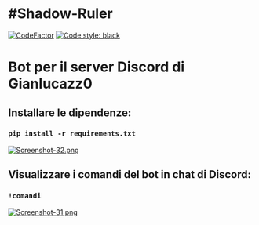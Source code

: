 # #Shadow-Ruler
[![CodeFactor](https://www.codefactor.io/repository/github/danyb0/shadow-ruler/badge)](https://www.codefactor.io/repository/github/danyb0/shadow-ruler)
[![Code style: black](https://img.shields.io/badge/code%20style-black-000000.svg)](https://github.com/psf/black)
# Bot per il server Discord di Gianlucazz0

## Installare le dipendenze:
### `pip install -r requirements.txt`
[![Screenshot-32.png](https://i.postimg.cc/k5Y9mKts/Screenshot-32.png)](https://postimg.cc/qtKWctw6)

## Visualizzare i comandi del bot in chat di Discord:
### `!comandi`
[![Screenshot-31.png](https://i.postimg.cc/zGcNKq2G/Screenshot-31.png)](https://postimg.cc/MnVg8J8C)
